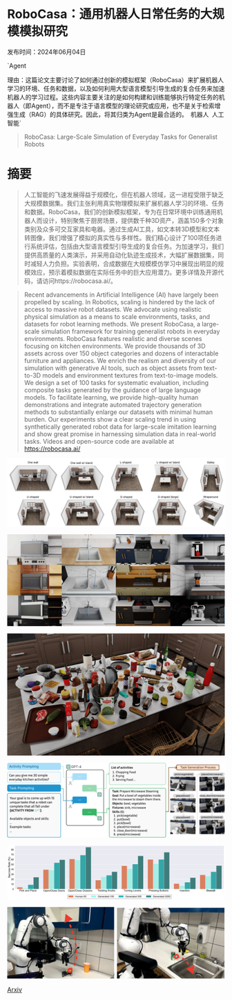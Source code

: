 # RoboCasa：通用机器人日常任务的大规模模拟研究

发布时间：2024年06月04日

`Agent

理由：这篇论文主要讨论了如何通过创新的模拟框架（RoboCasa）来扩展机器人学习的环境、任务和数据，以及如何利用大型语言模型引导生成的复合任务来加速机器人的学习过程。这些内容主要关注的是如何构建和训练能够执行特定任务的机器人（即Agent），而不是专注于语言模型的理论研究或应用，也不是关于检索增强生成（RAG）的具体研究。因此，将其归类为Agent是最合适的。` `机器人` `人工智能`

> RoboCasa: Large-Scale Simulation of Everyday Tasks for Generalist Robots

# 摘要

> 人工智能的飞速发展得益于规模化，但在机器人领域，这一进程受限于缺乏大规模数据集。我们主张利用真实物理模拟来扩展机器人学习的环境、任务和数据。RoboCasa，我们的创新模拟框架，专为在日常环境中训练通用机器人而设计，特别聚焦于厨房场景，提供数千种3D资产，涵盖150多个对象类别及众多可交互家具和电器。通过生成AI工具，如文本转3D模型和文本转图像，我们增强了模拟的真实性与多样性。我们精心设计了100项任务进行系统评估，包括由大型语言模型引导生成的复合任务。为加速学习，我们提供高质量的人类演示，并采用自动化轨迹生成技术，大幅扩展数据集，同时减轻人力负担。实验表明，合成数据在大规模模仿学习中展现出明显的规模效应，预示着模拟数据在实际任务中的巨大应用潜力。更多详情及开源代码，请访问https://robocasa.ai/。

> Recent advancements in Artificial Intelligence (AI) have largely been propelled by scaling. In Robotics, scaling is hindered by the lack of access to massive robot datasets. We advocate using realistic physical simulation as a means to scale environments, tasks, and datasets for robot learning methods. We present RoboCasa, a large-scale simulation framework for training generalist robots in everyday environments. RoboCasa features realistic and diverse scenes focusing on kitchen environments. We provide thousands of 3D assets across over 150 object categories and dozens of interactable furniture and appliances. We enrich the realism and diversity of our simulation with generative AI tools, such as object assets from text-to-3D models and environment textures from text-to-image models. We design a set of 100 tasks for systematic evaluation, including composite tasks generated by the guidance of large language models. To facilitate learning, we provide high-quality human demonstrations and integrate automated trajectory generation methods to substantially enlarge our datasets with minimal human burden. Our experiments show a clear scaling trend in using synthetically generated robot data for large-scale imitation learning and show great promise in harnessing simulation data in real-world tasks. Videos and open-source code are available at https://robocasa.ai/

![RoboCasa：通用机器人日常任务的大规模模拟研究](../../../paper_images/2406.02523/x1.png)

![RoboCasa：通用机器人日常任务的大规模模拟研究](../../../paper_images/2406.02523/x2.png)

![RoboCasa：通用机器人日常任务的大规模模拟研究](../../../paper_images/2406.02523/Capture25_comp.png)

![RoboCasa：通用机器人日常任务的大规模模拟研究](../../../paper_images/2406.02523/x3.png)

![RoboCasa：通用机器人日常任务的大规模模拟研究](../../../paper_images/2406.02523/x4.png)

![RoboCasa：通用机器人日常任务的大规模模拟研究](../../../paper_images/2406.02523/real_robot_setup.png)

[Arxiv](https://arxiv.org/abs/2406.02523)